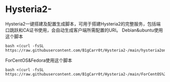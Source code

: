 # Hysteria2-
Hysteria2一键搭建及配置生成脚本，可用于搭建Hysteria2的完整服务，包括端口跳跃和CA证书使用，会自动生成客户端所需配置的URI。
Debian&ubuntu使用这个脚本
```
bash <(curl -fsSL https://raw.githubusercontent.com/B1gCarr0t/Hysteria2-/main/hysteria2oneclick.sh)
```
ForCentOS&Fedora使用这个脚本
```
bash <(curl -fsSL https://raw.githubusercontent.com/B1gCarr0t/Hysteria2-/main/ForCentOS%26Fedora.sh)
```
